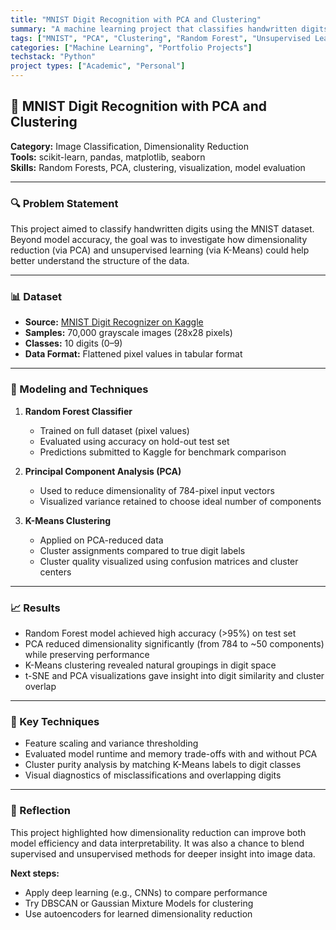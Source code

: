 ```yaml
---
title: "MNIST Digit Recognition with PCA and Clustering"
summary: "A machine learning project that classifies handwritten digits using a Random Forest classifier and explores dimensionality reduction with PCA and K-Means clustering."
tags: ["MNIST", "PCA", "Clustering", "Random Forest", "Unsupervised Learning"]
categories: ["Machine Learning", "Portfolio Projects"]
techstack: "Python"
project types: ["Academic", "Personal"]
---
```


## 🔢 MNIST Digit Recognition with PCA and Clustering

**Category:** Image Classification, Dimensionality Reduction  
**Tools:** scikit-learn, pandas, matplotlib, seaborn  
**Skills:** Random Forests, PCA, clustering, visualization, model evaluation

---

### 🔍 Problem Statement

This project aimed to classify handwritten digits using the MNIST dataset. Beyond model accuracy, the goal was to investigate how dimensionality reduction (via PCA) and unsupervised learning (via K-Means) could help better understand the structure of the data.

---

### 📊 Dataset

- **Source:** [MNIST Digit Recognizer on Kaggle](https://www.kaggle.com/competitions/digit-recognizer)  
- **Samples:** 70,000 grayscale images (28x28 pixels)  
- **Classes:** 10 digits (0–9)  
- **Data Format:** Flattened pixel values in tabular format

---

### 🧠 Modeling and Techniques

1. **Random Forest Classifier**
   - Trained on full dataset (pixel values)  
   - Evaluated using accuracy on hold-out test set  
   - Predictions submitted to Kaggle for benchmark comparison

2. **Principal Component Analysis (PCA)**
   - Used to reduce dimensionality of 784-pixel input vectors  
   - Visualized variance retained to choose ideal number of components

3. **K-Means Clustering**
   - Applied on PCA-reduced data  
   - Cluster assignments compared to true digit labels  
   - Cluster quality visualized using confusion matrices and cluster centers

---

### 📈 Results

- Random Forest model achieved high accuracy (>95%) on test set  
- PCA reduced dimensionality significantly (from 784 to ~50 components) while preserving performance  
- K-Means clustering revealed natural groupings in digit space  
- t-SNE and PCA visualizations gave insight into digit similarity and cluster overlap

---

### 🔧 Key Techniques

- Feature scaling and variance thresholding  
- Evaluated model runtime and memory trade-offs with and without PCA  
- Cluster purity analysis by matching K-Means labels to digit classes  
- Visual diagnostics of misclassifications and overlapping digits

---

### 📌 Reflection

This project highlighted how dimensionality reduction can improve both model efficiency and data interpretability. It was also a chance to blend supervised and unsupervised methods for deeper insight into image data.

**Next steps:**
- Apply deep learning (e.g., CNNs) to compare performance  
- Try DBSCAN or Gaussian Mixture Models for clustering  
- Use autoencoders for learned dimensionality reduction
